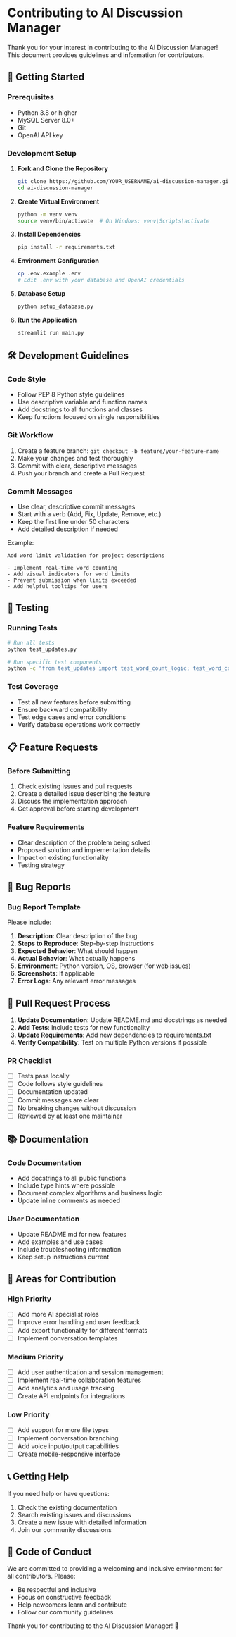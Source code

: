 # Contributing to AI Discussion Manager

Thank you for your interest in contributing to the AI Discussion Manager! This document provides guidelines and information for contributors.

## 🚀 Getting Started

### Prerequisites
- Python 3.8 or higher
- MySQL Server 8.0+
- Git
- OpenAI API key

### Development Setup

1. **Fork and Clone the Repository**
   ```bash
   git clone https://github.com/YOUR_USERNAME/ai-discussion-manager.git
   cd ai-discussion-manager
   ```

2. **Create Virtual Environment**
   ```bash
   python -m venv venv
   source venv/bin/activate  # On Windows: venv\Scripts\activate
   ```

3. **Install Dependencies**
   ```bash
   pip install -r requirements.txt
   ```

4. **Environment Configuration**
   ```bash
   cp .env.example .env
   # Edit .env with your database and OpenAI credentials
   ```

5. **Database Setup**
   ```bash
   python setup_database.py
   ```

6. **Run the Application**
   ```bash
   streamlit run main.py
   ```

## 🛠️ Development Guidelines

### Code Style
- Follow PEP 8 Python style guidelines
- Use descriptive variable and function names
- Add docstrings to all functions and classes
- Keep functions focused on single responsibilities

### Git Workflow
1. Create a feature branch: `git checkout -b feature/your-feature-name`
2. Make your changes and test thoroughly
3. Commit with clear, descriptive messages
4. Push your branch and create a Pull Request

### Commit Messages
- Use clear, descriptive commit messages
- Start with a verb (Add, Fix, Update, Remove, etc.)
- Keep the first line under 50 characters
- Add detailed description if needed

Example:
```
Add word limit validation for project descriptions

- Implement real-time word counting
- Add visual indicators for word limits
- Prevent submission when limits exceeded
- Add helpful tooltips for users
```

## 🧪 Testing

### Running Tests
```bash
# Run all tests
python test_updates.py

# Run specific test components
python -c "from test_updates import test_word_count_logic; test_word_count_logic()"
```

### Test Coverage
- Test all new features before submitting
- Ensure backward compatibility
- Test edge cases and error conditions
- Verify database operations work correctly

## 📋 Feature Requests

### Before Submitting
1. Check existing issues and pull requests
2. Create a detailed issue describing the feature
3. Discuss the implementation approach
4. Get approval before starting development

### Feature Requirements
- Clear description of the problem being solved
- Proposed solution and implementation details
- Impact on existing functionality
- Testing strategy

## 🐛 Bug Reports

### Bug Report Template
Please include:
1. **Description**: Clear description of the bug
2. **Steps to Reproduce**: Step-by-step instructions
3. **Expected Behavior**: What should happen
4. **Actual Behavior**: What actually happens
5. **Environment**: Python version, OS, browser (for web issues)
6. **Screenshots**: If applicable
7. **Error Logs**: Any relevant error messages

## 🔧 Pull Request Process

1. **Update Documentation**: Update README.md and docstrings as needed
2. **Add Tests**: Include tests for new functionality
3. **Update Requirements**: Add new dependencies to requirements.txt
4. **Verify Compatibility**: Test on multiple Python versions if possible

### PR Checklist
- [ ] Tests pass locally
- [ ] Code follows style guidelines
- [ ] Documentation updated
- [ ] Commit messages are clear
- [ ] No breaking changes without discussion
- [ ] Reviewed by at least one maintainer

## 📚 Documentation

### Code Documentation
- Add docstrings to all public functions
- Include type hints where possible
- Document complex algorithms and business logic
- Update inline comments as needed

### User Documentation
- Update README.md for new features
- Add examples and use cases
- Include troubleshooting information
- Keep setup instructions current

## 🎯 Areas for Contribution

### High Priority
- [ ] Add more AI specialist roles
- [ ] Improve error handling and user feedback
- [ ] Add export functionality for different formats
- [ ] Implement conversation templates

### Medium Priority
- [ ] Add user authentication and session management
- [ ] Implement real-time collaboration features
- [ ] Add analytics and usage tracking
- [ ] Create API endpoints for integrations

### Low Priority
- [ ] Add support for more file types
- [ ] Implement conversation branching
- [ ] Add voice input/output capabilities
- [ ] Create mobile-responsive interface

## 📞 Getting Help

If you need help or have questions:
1. Check the existing documentation
2. Search existing issues and discussions
3. Create a new issue with detailed information
4. Join our community discussions

## 📜 Code of Conduct

We are committed to providing a welcoming and inclusive environment for all contributors. Please:
- Be respectful and inclusive
- Focus on constructive feedback
- Help newcomers learn and contribute
- Follow our community guidelines

Thank you for contributing to the AI Discussion Manager! 🎉
